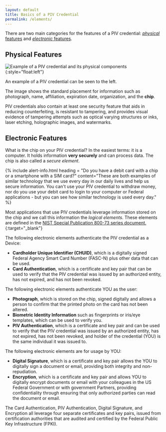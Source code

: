 ```yaml
---
layout: default
title: Basics of a PIV Credential
permalink: /elements/
---
```


There are two main categories for the features of a PIV credential: [_physical_ features](#physical-features) and [_electronic_ features](#electronic-features).

## Physical Features

![Example of a PIV credential and its physical components]({{site.baseurl}}/img/elements.png){:style="float:left"}

An example of a PIV credential can be seen to the left.

The image shows the standard placement for information such as photograph, name, affiliation, expiration date, organization, and the **chip**.   

PIV credentials also contain at least one security feature that aids in reducing counterfeiting, is resistant to tampering, and provides visual evidence of tampering attempts such as optical varying structures or inks, laser etching, holographic images, and watermarks.  


## Electronic Features
What is the chip on your PIV credential?  In the easiest terms: it is a computer.  It holds information **very securely** and can process data.  The chip is also called a _secure element_.

{% include alert-info.html heading = "Do you have a debit card with a chip or a smartphone with a SIM card?" content="These are both examples of similar technology that we use every day in our daily lives and help us secure information.  You can't use your PIV credential to withdraw money, nor do you use your debit card to login to your computer or Federal applications - but you can see how similar technology is used every day." %}

Most applications that use PIV credentials leverage information stored on the chip and we call this information the _logical elements_.  These elements are defined in the [NIST Special Publication 800-73 series document.](http://nvlpubs.nist.gov/nistpubs/SpecialPublications/NIST.SP.800-73-4.pdf){:target="_blank"}

The following electronic elements authenticate the PIV credential as a Device:  

- **Cardholder Unique Identifier (CHUID)**, which is a digitally signed Federal Agency Smart Card Number (FASC-N) plus other data that can be used.
- **Card Authentication**, which is a certificate and key pair that can be used to verify that the PIV credential was issued by an authorized entity, has not expired, and has not been revoked.

The following electronic elements authenticate YOU as the user:

- **Photograph**, which is stored on the chip, signed digitally and allows a person to confirm that the printed photo on the card has not been altered.
- **Biometric Identity Information** such as fingerprints or iris/eye templates, which can be used to verify you.
- **PIV Authentication**,  which is a certificate and key pair and can be used to verify that the PIV credential was issued by an authorized entity, has not expired, has not been revoked, and holder of the credential (YOU) is the same individual it was issued to.

The following electronic elements are for usage by YOU:

- **Digital Signature**, which is a certificate and key pair allows the YOU to digitally sign a document or email, providing both integrity and non-repudiation.
- **Encryption**, which is a certificate and key pair and allows YOU to digitally encrypt documents or email with your colleagues in the US Federal Government or with government Partners, providing confidentiality through ensuring that only authorized parties can read the document or email.

The Card Authentication, PIV Authentication, Digital Signature, and Encryption all leverage four separate certificates and key pairs, issued from certification authorities that are audited and certified by the Federal Public Key Infrastructure (FPKI).
